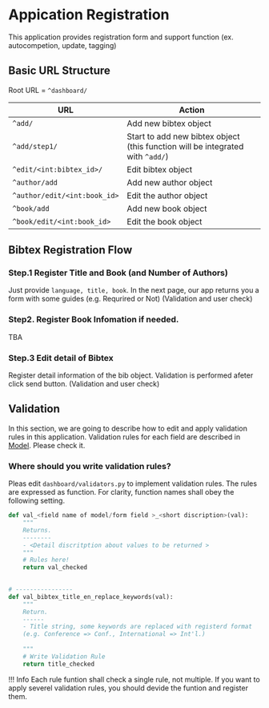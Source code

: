 # Appication Registration

This application provides registration form and support function (ex. autocompetion, update, tagging)

## Basic URL Structure
Root URL = `^dashboard/`

| URL | Action |
|-----|-------------|
| `^add/` | Add new bibtex object |
| `^add/step1/` | Start to add new bibtex object (this function will be integrated with `^add/`) |
| `^edit/<int:bibtex_id>/` | Edit bibtex object |
| `^author/add` | Add new author object |
| `^author/edit/<int:book_id>` | Edit the author object |
| `^book/add` | Add new book object |
| `^book/edit/<int:book_id>` | Edit the book object |


## Bibtex Registration Flow
### Step.1 Register Title and Book (and Number of Authors)
Just provide `language, title, book`. In the next page, our app returns you a form with some guides (e.g. Requrired or Not)
(Validation and user check)


### Step2. Register Book Infomation if needed.
TBA


### Step.3 Edit detail of Bibtex
Register detail information of the bib object. Validation is performed afeter click send button.
(Validation and user check)





## Validation 
In this section, we are going to describe how to edit and apply validation rules in this application.
Validation rules for each field are described in [Model](./models.md). Please check it.


### Where should you write validation rules?
Pleas edit `dashboard/validators.py` to implement validation rules. The rules are expressed as function. For clarity, function names shall obey the following setting.

```python
def val_<field name of model/form field >_<short discription>(val):
	"""
	Returns.
	--------
	- <Detail discritption about values to be returned >
	"""
	# Rules here!
	return val_checked
	

# ----------------
def val_bibtex_title_en_replace_keywords(val):
	""" 
	Return.
	------
    - Title string, some keywords are replaced with registerd format
    (e.g. Conference => Conf., International => Int'l.)
	
	"""
	# Write Validation Rule
	return title_checked
```

!!! Info
	Each rule funtion shall check a single rule, not multiple. If you want to apply severel validation rules, you should devide the funtion and register them.
	
	
